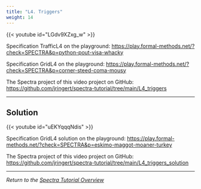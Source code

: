 ```yaml
---
title: "L4. Triggers"
weight: 14
---
```



{{< youtube id="LGdv9XZxg_w" >}}

Specification TrafficL4 on the playground: https://play.formal-methods.net/?check=SPECTRA&p=python-pout-visa-whacky

Specification GridL4 on the playground:
https://play.formal-methods.net/?check=SPECTRA&p=corner-steed-coma-mousy

The Spectra project of this video project on GitHub: https://github.com/jringert/spectra-tutorial/tree/main/L4_triggers

---

## Solution

{{< youtube id="uEKYqqqNdis" >}}

Specification GridL4 solution on the playground:
https://play.formal-methods.net/?check=SPECTRA&p=eskimo-maggot-moaner-turkey

The Spectra project of this video project on GitHub: https://github.com/jringert/spectra-tutorial/tree/main/L4_triggers_solution

---

*Return to the [Spectra Tutorial Overview](/gse/tutorials/spectra/)*
